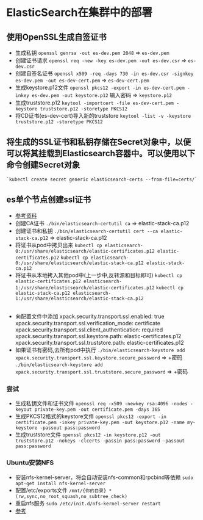 # ElasticSearch在集群中的部署

## 使用OpenSSL生成自签证书
- 生成私钥 `openssl genrsa -out es-dev.pem 2048` => `es-dev.pem`
- 创建证书请求 `openssl req -new -key es-dev.pem -out es-dev.csr` => `es-dev.csr`
- 创建自签名证书 `openssl x509 -req -days 730 -in es-dev.csr -signkey es-dev.pem -out es-dev-cert.pem` => `es-dev-cert.pem`
- 生成keystore.p12文件 `openssl pkcs12 -export -in es-dev-cert.pem -inkey es-dev.pem -out keystore.p12` 输入密码 => `keystore.p12`
- 生成truststore.p12 `keytool -importcert -file es-dev-cert.pem -keystore truststore.p12 -storetype PKCS12`
- 将CD证书(es-dev-cert)导入新的truststore `keytool -list -v -keystore truststore.p12 -storetype PKCS12`

## 将生成的SSL证书和私钥存储在Secret对象中，以便可以将其挂载到Elasticsearch容器中。可以使用以下命令创建Secret对象
    `kubectl create secret generic elasticsearch-certs --from-file=certs/`




## es单个节点创建ssl证书
- [参考资料](https://www.elastic.co/guide/en/elasticsearch/reference/8.6/security-basic-setup.html#generate-certificates)
- 创建CA证书 `./bin/elasticsearch-certutil ca` => elastic-stack-ca.p12
- 创建证书和私钥 `./bin/elasticsearch-certutil cert --ca elastic-stack-ca.p12` => elastic-stack-ca.p12
- 将证书从pod中拷贝出来 
    `kubectl cp elasticsearch-0:/usr/share/elasticsearch/elastic-certificates.p12 elastic-certificates.p12`
    `kubectl cp elasticsearch-0:/usr/share/elasticsearch/elastic-stack-ca.p12 elastic-stack-ca.p12`
- 将证书从本地拷入其他pod中(上一步中,反转源和目标即可)
  `kubectl cp elastic-certificates.p12 elasticsearch-1:/usr/share/elasticsearch/elastic-certificates.p12`
  `kubectl cp elastic-stack-ca.p12 elasticsearch-1:/usr/share/elasticsearch/elastic-stack-ca.p12`

## 
- 向配置文件中添加
    xpack.security.transport.ssl.enabled: true
    xpack.security.transport.ssl.verification_mode: certificate
    xpack.security.transport.ssl.client_authentication: required
    xpack.security.transport.ssl.keystore.path: elastic-certificates.p12
    xpack.security.transport.ssl.truststore.path: elastic-certificates.p12
- 如果证书有密码,去所有pod中执行
  `./bin/elasticsearch-keystore add xpack.security.transport.ssl.keystore.secure_password` => +密码
  `./bin/elasticsearch-keystore add xpack.security.transport.ssl.truststore.secure_password` => +密码

### 尝试
- 生成私钥文件和证书文件 `openssl req -x509 -newkey rsa:4096 -nodes -keyout private-key.pem -out certificate.pem -days 365`
- 生成PKCS12格式的keystore文件 `openssl pkcs12 -export -in certificate.pem -inkey private-key.pem -out keystore.p12 -name my-keystore -passout pass:password`
- 生成truststore文件 `openssl pkcs12 -in keystore.p12 -out truststore.p12 -nokeys -clcerts -passin pass:password -passout pass:password`






### Ubuntu安装NFS
- 安装nfs-kernel-server，将会自动安装nfs-common和rpcbind等依赖
  `sudo apt-get install nfs-kernel-server`
- 配置/etc/exports文件
  `/mnt/{你的目录} *(rw,sync,no_root_squash,no_subtree_check)`
- 重启nfs服务
  `sudo /etc/init.d/nfs-kernel-server restart`
- [参考](https://www.wpgdadatong.com/cn/blog/detail/45305)

